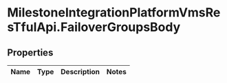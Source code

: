 # MilestoneIntegrationPlatformVmsResTfulApi.FailoverGroupsBody

## Properties
Name | Type | Description | Notes
------------ | ------------- | ------------- | -------------
